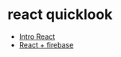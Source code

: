 # react quicklook

- [Intro React](https://dev.to/aurelkurtula/introduction-to-react-532)
- [React + firebase](https://dev.to/aurelkurtula/creating-an-app-with-react-and-firebase---part-one-814)